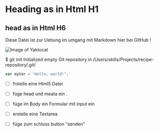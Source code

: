 # Heading  as in Html H1 
## head as in Html H6




Diese Datei ist zur Uebung im umgang mit Markdown hier bei GitHub !


![Image of Yaktocat](https://octodex.github.com/images/yaktocat.png)




$ git init
Initialized empty Git repository in /Users/skills/Projects/recipe-repository/.git/

``` javascript
var myVar = "Hello, world!";
```

- [ ] frstelle eine Html5 Datei 
- [ ] füge head und meata ein .
- [ ] füge im Body ein Formular mit input ein
- [ ] erstelle eine Textarea
- [ ] füge zum schluss button "senden" 

